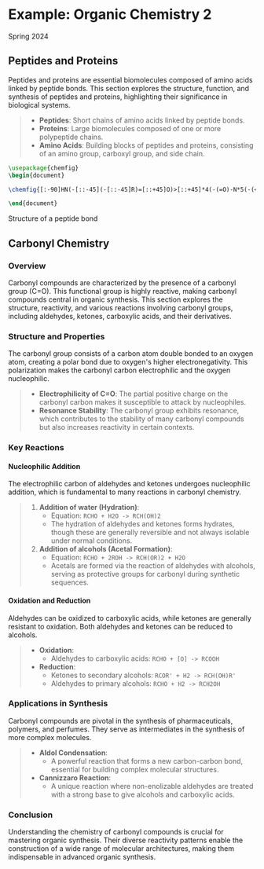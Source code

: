 # Example: **Organic Chemistry 2**

<span class="subtitle">
Spring 2024
</span>

## Peptides and Proteins

Peptides and proteins are essential biomolecules composed of amino acids linked by peptide bonds. This section explores the structure, function, and synthesis of peptides and proteins, highlighting their significance in biological systems.

<blockquote class="definition">

- **Peptides**: Short chains of amino acids linked by peptide bonds.
- **Proteins**: Large biomolecules composed of one or more polypeptide chains.
- **Amino Acids**: Building blocks of peptides and proteins, consisting of an amino group, carboxyl group, and side chain.

</blockquote>

```tikz
\usepackage{chemfig}
\begin{document}

\chemfig{[:-90]HN(-[::-45](-[::-45]R)=[::+45]O)>[::+45]*4(-(=O)-N*5(-(<:(=[::-60]O)-[::+60]OH)-(<[::+0])(<:[::-108])-S>)--)}

\end{document}
```

<div class="caption">

Structure of a peptide bond

</div>

## Carbonyl Chemistry

### Overview

Carbonyl compounds are characterized by the presence of a carbonyl group (C=O). This functional group is highly reactive, making carbonyl compounds central in organic synthesis. This section explores the structure, reactivity, and various reactions involving carbonyl groups, including aldehydes, ketones, carboxylic acids, and their derivatives.

### Structure and Properties

The carbonyl group consists of a carbon atom double bonded to an oxygen atom, creating a polar bond due to oxygen's higher electronegativity. This polarization makes the carbonyl carbon electrophilic and the oxygen nucleophilic.

<blockquote class="definition">

- **Electrophilicity of C=O**: The partial positive charge on the carbonyl carbon makes it susceptible to attack by nucleophiles.
- **Resonance Stability**: The carbonyl group exhibits resonance, which contributes to the stability of many carbonyl compounds but also increases reactivity in certain contexts.

</blockquote>

### Key Reactions

#### Nucleophilic Addition

The electrophilic carbon of aldehydes and ketones undergoes nucleophilic addition, which is fundamental to many reactions in carbonyl chemistry.

<blockquote class="example">

1. **Addition of water (Hydration)**:
   - Equation: `RCHO + H2O -> RCH(OH)2`
   - The hydration of aldehydes and ketones forms hydrates, though these are generally reversible and not always isolable under normal conditions.
2. **Addition of alcohols (Acetal Formation)**:
   - Equation: `RCHO + 2ROH -> RCH(OR)2 + H2O`
   - Acetals are formed via the reaction of aldehydes with alcohols, serving as protective groups for carbonyl during synthetic sequences.

</blockquote>

#### Oxidation and Reduction

Aldehydes can be oxidized to carboxylic acids, while ketones are generally resistant to oxidation. Both aldehydes and ketones can be reduced to alcohols.

<blockquote class="example">

- **Oxidation**:
  - Aldehydes to carboxylic acids: `RCHO + [O] -> RCOOH`
- **Reduction**:
  - Ketones to secondary alcohols: `RCOR' + H2 -> RCH(OH)R'`
  - Aldehydes to primary alcohols: `RCHO + H2 -> RCH2OH`

</blockquote>

### Applications in Synthesis

Carbonyl compounds are pivotal in the synthesis of pharmaceuticals, polymers, and perfumes. They serve as intermediates in the synthesis of more complex molecules.

<blockquote class="example">

- **Aldol Condensation**:
  - A powerful reaction that forms a new carbon-carbon bond, essential for building complex molecular structures.
- **Cannizzaro Reaction**:
  - A unique reaction where non-enolizable aldehydes are treated with a strong base to give alcohols and carboxylic acids.

</blockquote>

### Conclusion

Understanding the chemistry of carbonyl compounds is crucial for mastering organic synthesis. Their diverse reactivity patterns enable the construction of a wide range of molecular architectures, making them indispensable in advanced organic synthesis.
